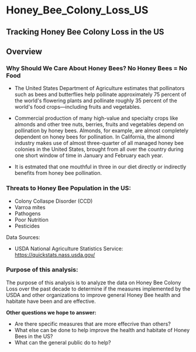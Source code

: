 # Honey_Bee_Colony_Loss_US

## Tracking Honey Bee Colony Loss in the US

## Overview

### Why Should We Care About Honey Bees? No Honey Bees = No Food

- The United States Department of Agriculture estimates that pollinators such as bees and butterflies help pollinate approximately 75 percent of the world's flowering plants and      pollinate roughly 35 percent of the world's food crops—including fruits and vegetables.

- Commercial production of many high-value and specialty crops like almonds and other tree nuts, berries, fruits and vegetables depend on pollination by honey bees.  Almonds, for example, are almost completely dependent on honey bees for pollination. In California, the almond industry makes use of almost three-quarter of all managed honey bee colonies in the United States, brought from all over the country during one short window of time in January and February each year.

- It is estmated that one mouthful in three in our diet directly or indirectly benefits from honey bee pollination.

### Threats to Honey Bee Population in the US:

- Colony Collaspe Disorder (CCD)
- Varroa mites
- Pathogens
- Poor Nutrition
- Pesticides

Data Sources:
- USDA National Agriculture Statistics Service: https://quickstats.nass.usda.gov/

### Purpose of this analysis:

  The purpose of this analysis is to analyze the data on Honey Bee Colony Loss over the past decade to determine if the measures implemented by the USDA and other organizations to improve general Honey Bee health and habitate have been and are effective.
  
 **Other questions we hope to answer:**
  - Are there specific measures that are more effecrive than others?
  - What else can be done to help improve the health and habitate of Honey Bees in the US?
  - What can the general public do to help?
